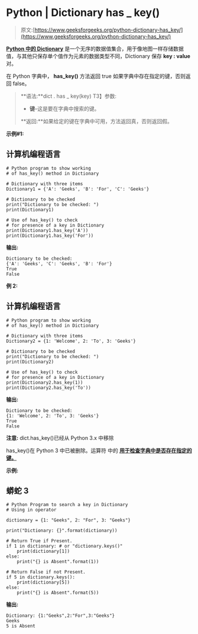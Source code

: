 # Python | Dictionary has _ key()

> 原文:[https://www.geeksforgeeks.org/python-dictionary-has_key/](https://www.geeksforgeeks.org/python-dictionary-has_key/)

[**Python 中的 Dictionary**](https://www.geeksforgeeks.org/python-set-4-dictionary-keywords-python/) 是一个无序的数据值集合，用于像地图一样存储数据值，与其他只保存单个值作为元素的数据类型不同，Dictionary 保存 **key : value** 对。

在 Python 字典中， **has_key()** 方法返回 true 如果字典中存在指定的键，否则返回 false。

> **语法:**dict . has _ key(key)
> T3】参数:
> 
> *   **键**–这是要在字典中搜索的键。
> 
> **返回:**如果给定的键在字典中可用，方法返回真，否则返回假。

**示例#1:**

## 计算机编程语言

```
# Python program to show working
# of has_key() method in Dictionary

# Dictionary with three items
Dictionary1 = {'A': 'Geeks', 'B': 'For', 'C': 'Geeks'}

# Dictionary to be checked
print("Dictionary to be checked: ")
print(Dictionary1)

# Use of has_key() to check
# for presence of a key in Dictionary
print(Dictionary1.has_key('A'))
print(Dictionary1.has_key('For'))
```

**输出:**

```
Dictionary to be checked: 
{'A': 'Geeks', 'C': 'Geeks', 'B': 'For'}
True
False
```

**例 2:**

## 计算机编程语言

```
# Python program to show working
# of has_key() method in Dictionary

# Dictionary with three items
Dictionary2 = {1: 'Welcome', 2: 'To', 3: 'Geeks'}

# Dictionary to be checked
print("Dictionary to be checked: ")
print(Dictionary2)

# Use of has_key() to check
# for presence of a key in Dictionary
print(Dictionary2.has_key(1))
print(Dictionary2.has_key('To'))
```

**输出:**

```
Dictionary to be checked: 
{1: 'Welcome', 2: 'To', 3: 'Geeks'}
True
False
```

**注意:** dict.has_key()已经从 Python 3.x 中移除

has_key()在 Python 3 中已被删除。运算符 中的 [**用于检查字典中是否存在指定的键。**](https://www.geeksforgeeks.org/python-membership-identity-operators-not-not/)

**示例:**

## 蟒蛇 3

```
# Python Program to search a key in Dictionary
# Using in operator

dictionary = {1: "Geeks", 2: "For", 3: "Geeks"}

print("Dictionary: {}".format(dictionary))

# Return True if Present.
if 1 in dictionary: # or "dictionary.keys()"
    print(dictionary[1])
else:
    print("{} is Absent".format(1))

# Return False if not Present.
if 5 in dictionary.keys():
    print(dictionary[5])
else:
    print("{} is Absent".format(5))
```

**输出:**

```
Dictionary: {1:"Geeks",2:"For",3:"Geeks"}
Geeks
5 is Absent 
```